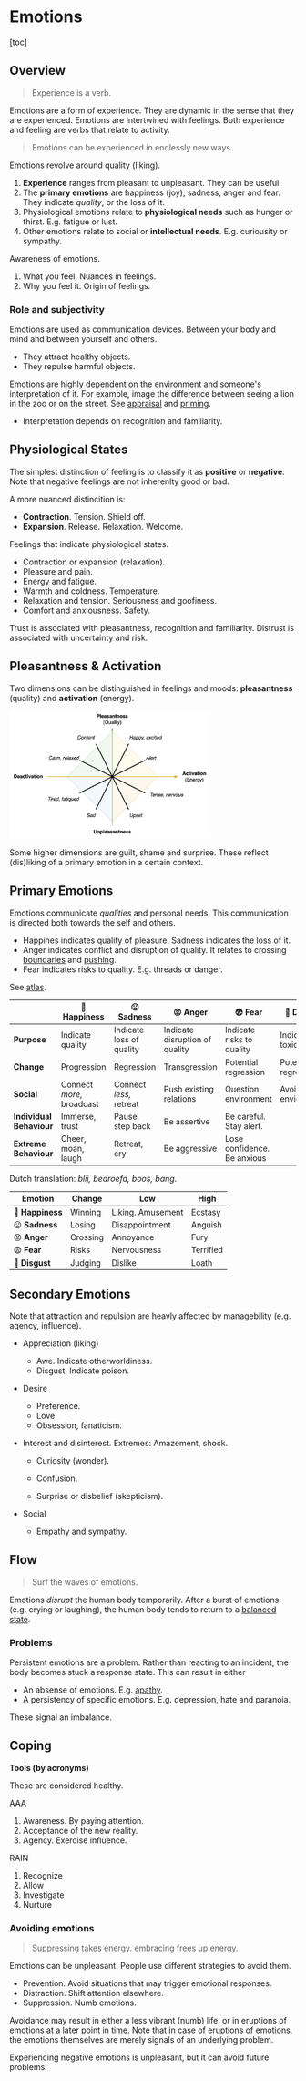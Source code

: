 # Emotions

[toc]

## Overview

>  Experience is a verb.

Emotions are a form of experience. They are dynamic in the sense that they are experienced. Emotions are intertwined with  feelings. Both experience and feeling are verbs that relate to activity.

> Emotions can be experienced in endlessly new ways.

Emotions revolve around quality (liking).

1. **Experience** ranges from pleasant to unpleasant. They can be useful.
2. The **primary emotions** are happiness (joy), sadness, anger and fear. They indicate *quality*, or the loss of it.
3. Physiological emotions relate to **physiological needs** such as hunger or thirst. E.g. fatigue or lust.
4. Other emotions relate to social or **intellectual needs**. E.g. curiousity or sympathy.



Awareness of emotions.

1. What you feel. Nuances in feelings.
2. Why you feel it. Origin of feelings.



### Role and subjectivity

Emotions are used as communication devices. Between your body and mind and between yourself and others. 

- They attract healthy objects.
- They repulse harmful objects.



Emotions are highly dependent on the environment and someone's interpretation of it. For example, image the difference between seeing a lion in the zoo or on the street. See [appraisal](https://en.wikipedia.org/wiki/Appraisal_theory) and [priming](https://en.wikipedia.org/wiki/Priming_(psychology)).

- Interpretation depends on recognition and familiarity.



## Physiological States

The simplest distinction of feeling is to classify it as **positive** or **negative**. Note that negative feelings are not inherenlty good or bad.

A more nuanced distincition is:

- **Contraction**. Tension. Shield off.
- **Expansion**. Release. Relaxation. Welcome.



Feelings that indicate physiological states.

- Contraction or expansion (relaxation).
- Pleasure and pain.
- Energy and fatigue.
- Warmth and coldness. Temperature.
- Relaxation and tension. Seriousness and goofiness.
- Comfort and anxiousness. Safety.



Trust is associated with pleasantness, recognition and familiarity. Distrust is associated with uncertainty and risk.



## Pleasantness & Activation

Two dimensions can be distinguished in feelings and moods: **pleasantness** (quality) and **activation** (energy).



<img src="../img/psychology-pleasant-activation.png" alt="psychology-philosophy-psychology-pleasant-activation" style="width:70%;" />



Some higher dimensions are guilt, shame and surprise. These reflect (dis)liking of a primary emotion in a certain context.



## Primary Emotions

Emotions communicate *qualities* and personal needs. This communication is directed both towards the self and others.

- Happines indicates quality of pleasure. Sadness indicates the loss of it.
- Anger indicates conflict and disruption of quality. It relates to crossing [boundaries](https://en.wikipedia.org/wiki/Personal_boundaries) and [pushing](https://en.wikipedia.org/wiki/Aggression).
- Fear indicates risks to quality. E.g. threads or danger.

See [atlas](https://atlasofemotions.org/).

|                          | 🙂 Happiness               | ☹️ Sadness                | 😡 Anger                        | 😨 Fear                      | 🤢 Disgust            |
| ------------------------ | ------------------------- | ------------------------ | ------------------------------ | --------------------------- | -------------------- |
| **Purpose**              | Indicate quality          | Indicate loss of quality | Indicate disruption of quality | Indicate risks to quality   | Indicate toxicity    |
| **Change**               | Progression               | Regression               | Transgression                  | Potential regression        | Potential regression |
| **Social**               | Connect *more,* broadcast | Connect *less,* retreat  | Push existing relations        | Question environment        | Avoid enviornment    |
| **Individual Behaviour** | Immerse, trust            | Pause, step back         | Be assertive                   | Be careful. Stay alert.     |                      |
| **Extreme Behaviour**    | Cheer, moan, laugh        | Retreat, cry             | Be aggressive                  | Lose confidence. Be anxious |                      |

Dutch translation: *blij, bedroefd, boos, bang*.



| Emotion         | Change   | Low               | High      |
| --------------- | -------- | ----------------- | --------- |
| 🙂 **Happiness** | Winning  | Liking. Amusement | Ecstasy   |
| ☹️ **Sadness**   | Losing   | Disappointment    | Anguish   |
| 😡 **Anger**     | Crossing | Annoyance         | Fury      |
| 😨 **Fear**      | Risks    | Nervousness       | Terrified |
| 🤢 **Disgust**   | Judging  | Dislike           | Loath     |



## Secondary Emotions

Note that attraction and repulsion are heavly affected by managebility (e.g. agency, influence).

- Appreciation (liking)
  - Awe. Indicate otherworldiness.
  - Disgust. Indicate poison.
- Desire
  - Preference.
  - Love.
  - Obsession, fanaticism.
- Interest and disinterest. Extremes: Amazement, shock.

  - Curiosity (wonder).

  - Confusion.

  - Surprise or disbelief (skepticism).

- Social
  - Empathy and sympathy.



## Flow

> Surf the waves of emotions.

Emotions *disrupt* the human body temporarily. After a burst of emotions (e.g. crying or laughing), the human body tends to return to a [balanced state](https://en.wikipedia.org/wiki/Homeostasis). 



### Problems

Persistent emotions are a problem. Rather than reacting to an incident, the body becomes stuck a response state. This can result in either

- An absense of emotions. E.g. [apathy](https://en.wikipedia.org/wiki/Apathy).
- A persistency of specific emotions. E.g. depression, hate and paranoia.

These signal an imbalance.  



## Coping

**Tools (by acronyms)**

These are considered healthy.



AAA

1. Awareness. By paying attention.
2. Acceptance of the new reality.
3. Agency. Exercise influence.



RAIN

1. Recognize
2. Allow
3. Investigate
4. Nurture



### Avoiding emotions

> Suppressing takes energy. embracing frees up energy.

Emotions can be unpleasant. People use different strategies to  avoid them.

- Prevention. Avoid situations that may trigger emotional responses.
- Distraction. Shift attention elsewhere.
- Suppression. Numb emotions.

Avoidance may result in either a less vibrant (numb) life, or in eruptions of emotions at a later point in time. Note that in case of eruptions of emotions, the emotions themselves are merely signals of an underlying problem.

Experiencing negative emotions is unpleasant, but it can avoid future problems.

